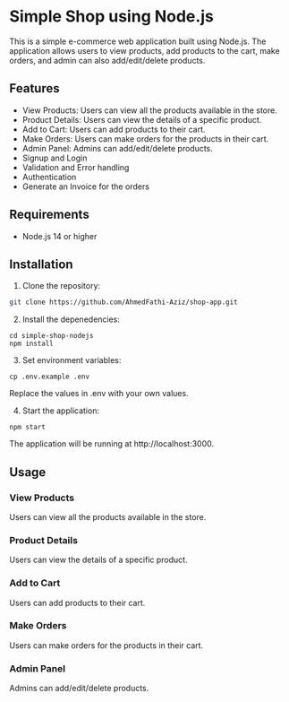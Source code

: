 # Simple Shop using Node.js

This is a simple e-commerce web application built using Node.js. The application allows users to view products, add products to the cart, make orders, and admin can also add/edit/delete products.

## Features

- View Products: Users can view all the products available in the store.
- Product Details: Users can view the details of a specific product.
- Add to Cart: Users can add products to their cart.
- Make Orders: Users can make orders for the products in their cart.
- Admin Panel: Admins can add/edit/delete products.
- Signup and Login
- Validation and Error handling
- Authentication
- Generate an Invoice for the orders

## Requirements

- Node.js 14 or higher

## Installation

1. Clone the repository:

```sh
git clone https://github.com/AhmedFathi-Aziz/shop-app.git
```

2. Install the depenedencies:

```
cd simple-shop-nodejs
npm install
```

3. Set environment variables:

```
cp .env.example .env
```

Replace the values in .env with your own values.

4. Start the application:

```
npm start
```

The application will be running at http://localhost:3000.

## Usage

### View Products

Users can view all the products available in the store.

### Product Details

Users can view the details of a specific product.

### Add to Cart

Users can add products to their cart.

### Make Orders

Users can make orders for the products in their cart.

### Admin Panel

Admins can add/edit/delete products.
